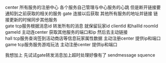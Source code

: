 center 所有服务的注册中心 各个服务自己管理与中心服务的心跳 但是断开链接要通知到之前获取的相关的服务 gate 连接以后获取 其他所有服务的地址并链接 链接更新的时候同步其他服务  
gate tcp服务根据消息id 转发所有的消息 就保留玩家id clientId 和hallId roomId gameId 主动连center 获取其他服务的端口和ip 然后去主动链接  
hall tcp服务查询签到活动商店等信息玩家属性数据 主动注册center 提供ip和端口  
game tcp服务服务游戏玩法 主动注册center 提供ip和端口

我想加上 先试试gate转发消息加上超时处理好像有了 sendmessage squence
